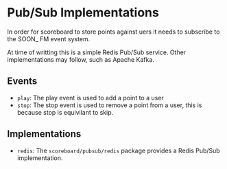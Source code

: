 # Pub/Sub Implementations

In order for scoreboard to store points against uers it needs to subscribe to
the SOON\_ FM event system.

At time of writting this is a simple Redis Pub/Sub service. Other implementations
may follow, such as Apache Kafka.

## Events

* `play`: The play event is used to add a point to a user
* `stop`: The stop event is used to remove a point from a user, this is because
  stop is equivilant to skip.

## Implementations

* `redis`: The `scoreboard/pubsub/redis` package provides a Redis Pub/Sub implementation.
